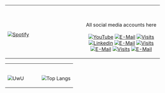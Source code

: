 <table width="100%"> 
  <tr>
  <td width="50%">
      
&nbsp; <br> [![Spotify](https://novatorem-blond-omega.vercel.app/api/spotify)](https://open.spotify.com/user/xr3b4ocme24xp1b5cocgarfjw?si=w8OnZ5BtTlijNGQsFP9x9A)

  </td>
  <td width="50%">

<br><p align="center">All social media accounts here<br><br>
  [![YouTube](https://cdn.discordapp.com/attachments/818520249959579668/818520330612113429/Adsz.png)](https://www.youtube.com/channel/UC5G7NOZXSzwWOoD7v5UQeYg)
   [![E-Mail](https://cdn.discordapp.com/attachments/818520249959579668/818520546874097745/Adsz_1.png)](http://www.stonksx.tk/)
  [![Visits](https://cdn.discordapp.com/attachments/818520249959579668/818521051939864686/Adsz.png)](https://www.twitch.tv/zeqraen)
   [![Linkedin](https://cdn.discordapp.com/attachments/818520249959579668/818522458290257960/Adsz.png)](https://discord.gg/7v9ttXc6nK)
   [![E-Mail](https://cdn.discordapp.com/attachments/818520249959579668/818522827539611699/Adsz.png)](https://soundcloud.com/zeqraen)
  [![Visits](https://cdn.discordapp.com/attachments/818520249959579668/818522931239452722/Adsz_1.png)](https://www.reddit.com/user/ZeqraeN)
   [![E-Mail](https://cdn.discordapp.com/attachments/818520249959579668/818523166543708190/Adsz.png)](https://open.spotify.com/user/xr3b4ocme24xp1b5cocgarfjw?si=GqjyQ0d_R7eoLAt0tZeJLQ)
  [![Visits](https://cdn.discordapp.com/attachments/818520249959579668/818523247540437052/Adsz_1.png)](https://steamcommunity.com/id/ZeqraeN/)
     [![E-Mail](https://cdn.discordapp.com/attachments/818520249959579668/818523482606141460/Adsz_1.png)](https://www.instagram.com/zeqraen/)


</p>
  </td>
  </table>
  
  <table width="100%"> 
  <tr>
  <td width="50%">
      
<br>![UwU](https://github-readme-stats.vercel.app/api?username=zeqraen&show_icons=true&theme=tokyonight)




  <td width="50%">


<br>![Top Langs](https://github-readme-stats.vercel.app/api/top-langs/?username=zeqraen&layout=compact&theme=tokyonight)








</p>
  </td>
  </table>
  


[//]: <> (The `&nbsp;` is to have Aphelion take up more space)
[//]: <> (Old Visits: https://badges.pufler.dev/visits/novatorem/novatorem?logo=GitHub&label=github%20visits&color=336699&logoColor=white&style=flat-square)

